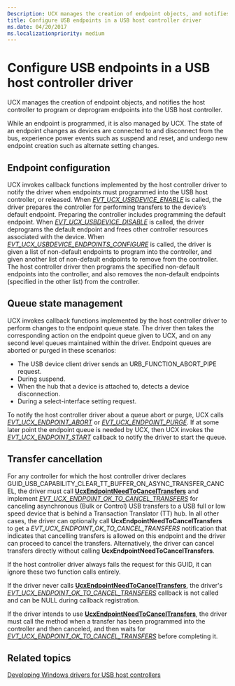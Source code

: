 ```yaml
---
Description: UCX manages the creation of endpoint objects, and notifies the host controller to program or deprogram endpoints into the USB host controller.
title: Configure USB endpoints in a USB host controller driver
ms.date: 04/20/2017
ms.localizationpriority: medium
---
```


# Configure USB endpoints in a USB host controller driver


UCX manages the creation of endpoint objects, and notifies the host controller to program or deprogram endpoints into the USB host controller.

While an endpoint is programmed, it is also managed by UCX. The state of an endpoint changes as devices are connected to and disconnect from the bus, experience power events such as suspend and reset, and undergo new endpoint creation such as alternate setting changes.

## Endpoint configuration


UCX invokes callback functions implemented by the host controller driver to notify the driver when endpoints must programmed into the USB host controller, or released. When [*EVT\_UCX\_USBDEVICE\_ENABLE*](https://docs.microsoft.com/windows-hardware/drivers/ddi/ucxusbdevice/nc-ucxusbdevice-evt_ucx_usbdevice_enable) is called, the driver prepares the controller for performing transfers to the device’s default endpoint. Preparing the controller includes programming the default endpoint. When [*EVT\_UCX\_USBDEVICE\_DISABLE*](https://docs.microsoft.com/windows-hardware/drivers/ddi/ucxusbdevice/nc-ucxusbdevice-evt_ucx_usbdevice_disable) is called, the driver deprograms the default endpoint and frees other controller resources associated with the device. When [*EVT\_UCX\_USBDEVICE\_ENDPOINTS\_CONFIGURE*](https://docs.microsoft.com/windows-hardware/drivers/ddi/ucxusbdevice/nc-ucxusbdevice-evt_ucx_usbdevice_endpoints_configure) is called, the driver is given a list of non-default endpoints to program into the controller, and given another list of non-default endpoints to remove from the controller. The host controller driver then programs the specified non-default endpoints into the controller, and also removes the non-default endpoints (specified in the other list) from the controller.

## Queue state management


UCX invokes callback functions implemented by the host controller driver to perform changes to the endpoint queue state. The driver then takes the corresponding action on the endpoint queue given to UCX, and on any second level queues maintained within the driver. Endpoint queues are aborted or purged in these scenarios:

-   The USB device client driver sends an URB\_FUNCTION\_ABORT\_PIPE request.
-   During suspend.
-   When the hub that a device is attached to, detects a device disconnection.
-   During a select-interface setting request.

To notify the host controller driver about a queue abort or purge, UCX calls [*EVT\_UCX\_ENDPOINT\_ABORT*](https://docs.microsoft.com/windows-hardware/drivers/ddi/ucxendpoint/nc-ucxendpoint-evt_ucx_endpoint_abort) or [*EVT\_UCX\_ENDPOINT\_PURGE*](https://docs.microsoft.com/windows-hardware/drivers/ddi/ucxendpoint/nc-ucxendpoint-evt_ucx_endpoint_purge). If at some later point the endpoint queue is needed by UCX, then UCX invokes the [*EVT\_UCX\_ENDPOINT\_START*](https://docs.microsoft.com/windows-hardware/drivers/ddi/ucxendpoint/nc-ucxendpoint-evt_ucx_endpoint_start) callback to notify the driver to start the queue.

## Transfer cancellation


For any controller for which the host controller driver declares GUID\_USB\_CAPABILITY\_CLEAR\_TT\_BUFFER\_ON\_ASYNC\_TRANSFER\_CANCEL, the driver must call [**UcxEndpointNeedToCancelTransfers**](https://docs.microsoft.com/windows-hardware/drivers/ddi/ucxendpoint/nf-ucxendpoint-ucxendpointneedtocanceltransfers) and implement [*EVT\_UCX\_ENDPOINT\_OK\_TO\_CANCEL\_TRANSFERS*](https://docs.microsoft.com/windows-hardware/drivers/ddi/ucxendpoint/nc-ucxendpoint-evt_ucx_endpoint_ok_to_cancel_transfers) for canceling asynchronous (Bulk or Control) USB transfers to a USB full or low speed device that is behind a Transaction Translator (TT) hub. In all other cases, the driver can optionally call **UcxEndpointNeedToCancelTransfers** to get a *EVT\_UCX\_ENDPOINT\_OK\_TO\_CANCEL\_TRANSFERS* notification that indicates that cancelling transfers is allowed on this endpoint and the driver can proceed to cancel the transfers. Alternatively, the driver can cancel transfers directly without calling **UcxEndpointNeedToCancelTransfers**.

If the host controller driver always fails the request for this GUID, it can ignore these two function calls entirely.

If the driver never calls [**UcxEndpointNeedToCancelTransfers**](https://docs.microsoft.com/windows-hardware/drivers/ddi/ucxendpoint/nf-ucxendpoint-ucxendpointneedtocanceltransfers), the driver's [*EVT\_UCX\_ENDPOINT\_OK\_TO\_CANCEL\_TRANSFERS*](https://docs.microsoft.com/windows-hardware/drivers/ddi/ucxendpoint/nc-ucxendpoint-evt_ucx_endpoint_ok_to_cancel_transfers) callback is not called and can be NULL during callback registration.

If the driver intends to use [**UcxEndpointNeedToCancelTransfers**](https://docs.microsoft.com/windows-hardware/drivers/ddi/ucxendpoint/nf-ucxendpoint-ucxendpointneedtocanceltransfers), the driver must call the method when a transfer has been programmed into the controller and then canceled, and then waits for [*EVT\_UCX\_ENDPOINT\_OK\_TO\_CANCEL\_TRANSFERS*](https://docs.microsoft.com/windows-hardware/drivers/ddi/ucxendpoint/nc-ucxendpoint-evt_ucx_endpoint_ok_to_cancel_transfers) before completing it.

## Related topics
[Developing Windows drivers for USB host controllers](developing-windows-drivers-for-usb-host-controllers.md)  



